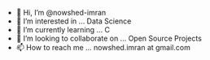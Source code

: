 - 👋 Hi, I’m @nowshed-imran
- 👀 I’m interested in ... Data Science
- 🌱 I’m currently learning ... C
- 💞️ I’m looking to collaborate on ... Open Source  Projects
- 📫 How to reach me ... nowshed.imran at gmail.com

